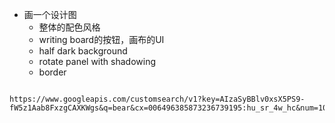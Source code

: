 - 画一个设计图
  - 整体的配色风格
  - writing board的按钮，画布的UI
  - half dark background
  - rotate panel with shadowing
  - border



```

https://www.googleapis.com/customsearch/v1?key=AIzaSyBBlv0xsX5PS9-fW5z1Aab8FxzgCAXKWgs&q=bear&cx=006496385873236739195:hu_sr_4w_hc&num=10&start=1&fields=item(title,snippet,pagemap)

```
